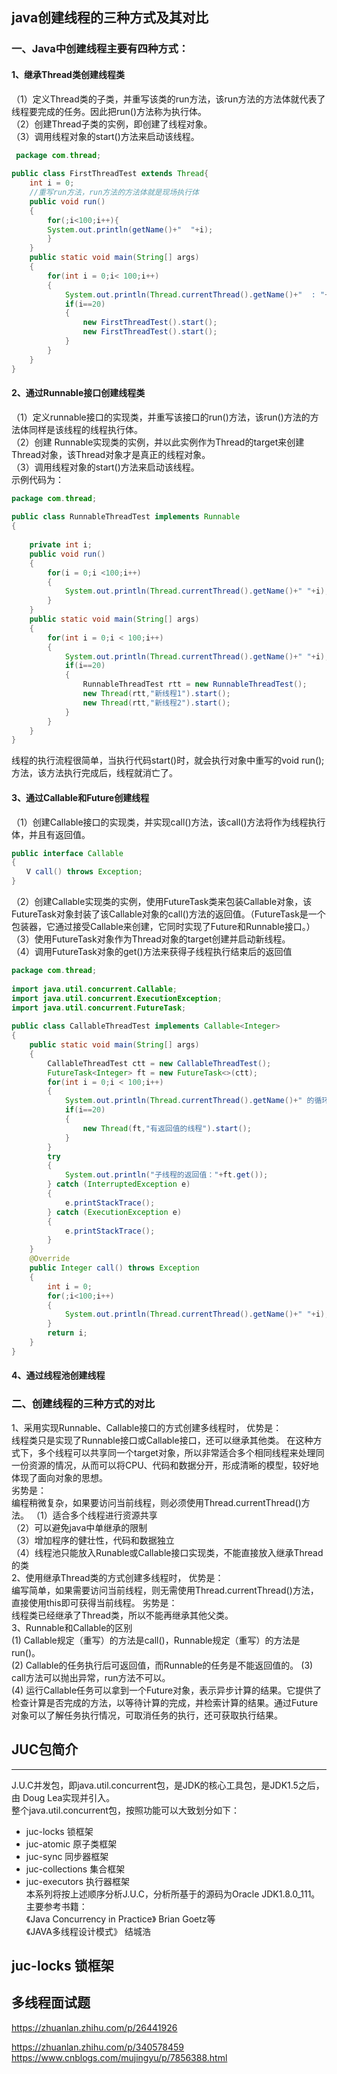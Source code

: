 ## java创建线程的三种方式及其对比
###  一、Java中创建线程主要有四种方式：
####  1、继承Thread类创建线程类
（1）定义Thread类的子类，并重写该类的run方法，该run方法的方法体就代表了线程要完成的任务。因此把run()方法称为执行体。  
（2）创建Thread子类的实例，即创建了线程对象。  
（3）调用线程对象的start()方法来启动该线程。  
```java
 package com.thread;  
  
public class FirstThreadTest extends Thread{  
    int i = 0;  
    //重写run方法，run方法的方法体就是现场执行体  
    public void run()  
    {  
        for(;i<100;i++){  
        System.out.println(getName()+"  "+i);  
        }  
    }  
    public static void main(String[] args)  
    {  
        for(int i = 0;i< 100;i++)  
        {  
            System.out.println(Thread.currentThread().getName()+"  : "+i);  
            if(i==20)  
            {  
                new FirstThreadTest().start();  
                new FirstThreadTest().start();  
            }  
        }  
    }  
}
```
####  2、通过Runnable接口创建线程类  
（1）定义runnable接口的实现类，并重写该接口的run()方法，该run()方法的方法体同样是该线程的线程执行体。  
（2）创建 Runnable实现类的实例，并以此实例作为Thread的target来创建Thread对象，该Thread对象才是真正的线程对象。	
（3）调用线程对象的start()方法来启动该线程。	
示例代码为：	
```java
package com.thread;  
  
public class RunnableThreadTest implements Runnable  
{  
  
    private int i;  
    public void run()  
    {  
        for(i = 0;i <100;i++)  
        {  
            System.out.println(Thread.currentThread().getName()+" "+i);  
        }  
    }  
    public static void main(String[] args)  
    {  
        for(int i = 0;i < 100;i++)  
        {  
            System.out.println(Thread.currentThread().getName()+" "+i);  
            if(i==20)  
            {  
                RunnableThreadTest rtt = new RunnableThreadTest();  
                new Thread(rtt,"新线程1").start();  
                new Thread(rtt,"新线程2").start();  
            }  
        }  
    }   
}
```
线程的执行流程很简单，当执行代码start()时，就会执行对象中重写的void run();方法，该方法执行完成后，线程就消亡了。	
####  3、通过Callable和Future创建线程
（1）创建Callable接口的实现类，并实现call()方法，该call()方法将作为线程执行体，并且有返回值。	
``` java
public interface Callable
{
　　V call() throws Exception;
}
```
（2）创建Callable实现类的实例，使用FutureTask类来包装Callable对象，该FutureTask对象封装了该Callable对象的call()方法的返回值。（FutureTask是一个包装器，它通过接受Callable来创建，它同时实现了Future和Runnable接口。）	
（3）使用FutureTask对象作为Thread对象的target创建并启动新线程。		
（4）调用FutureTask对象的get()方法来获得子线程执行结束后的返回值	
```java
package com.thread;  
  
import java.util.concurrent.Callable;  
import java.util.concurrent.ExecutionException;  
import java.util.concurrent.FutureTask;  
  
public class CallableThreadTest implements Callable<Integer>  
{  
    public static void main(String[] args)  
    {  
        CallableThreadTest ctt = new CallableThreadTest();  
        FutureTask<Integer> ft = new FutureTask<>(ctt);  
        for(int i = 0;i < 100;i++)  
        {  
            System.out.println(Thread.currentThread().getName()+" 的循环变量i的值"+i);  
            if(i==20)  
            {  
                new Thread(ft,"有返回值的线程").start();  
            }  
        }  
        try  
        {  
            System.out.println("子线程的返回值："+ft.get());  
        } catch (InterruptedException e)  
        {  
            e.printStackTrace();  
        } catch (ExecutionException e)  
        {  
            e.printStackTrace();  
        }  
    }  
    @Override  
    public Integer call() throws Exception  
    {  
        int i = 0;  
        for(;i<100;i++)  
        {  
            System.out.println(Thread.currentThread().getName()+" "+i); 
        }  
        return i;  
    }  
}
```
####  4、通过线程池创建线程

### 二、创建线程的三种方式的对比
1、采用实现Runnable、Callable接口的方式创建多线程时，	
优势是：	
线程类只是实现了Runnable接口或Callable接口，还可以继承其他类。	
在这种方式下，多个线程可以共享同一个target对象，所以非常适合多个相同线程来处理同一份资源的情况，从而可以将CPU、代码和数据分开，形成清晰的模型，较好地体现了面向对象的思想。	
劣势是：	
编程稍微复杂，如果要访问当前线程，则必须使用Thread.currentThread()方法。
（1）适合多个线程进行资源共享		
（2）可以避免java中单继承的限制		
（3）增加程序的健壮性，代码和数据独立		
（4）线程池只能放入Runable或Callable接口实现类，不能直接放入继承Thread的类	
2、使用继承Thread类的方式创建多线程时，	
优势是：	
编写简单，如果需要访问当前线程，则无需使用Thread.currentThread()方法，直接使用this即可获得当前线程。	
劣势是：	
线程类已经继承了Thread类，所以不能再继承其他父类。	
3、Runnable和Callable的区别	
(1) Callable规定（重写）的方法是call()，Runnable规定（重写）的方法是run()。	
(2) Callable的任务执行后可返回值，而Runnable的任务是不能返回值的。	
(3) call方法可以抛出异常，run方法不可以。	
(4) 运行Callable任务可以拿到一个Future对象，表示异步计算的结果。它提供了检查计算是否完成的方法，以等待计算的完成，并检索计算的结果。通过Future对象可以了解任务执行情况，可取消任务的执行，还可获取执行结果。	

##  JUC包简介
---
J.U.C并发包，即java.util.concurrent包，是JDK的核心工具包，是JDK1.5之后，由 Doug Lea实现并引入。  
整个java.util.concurrent包，按照功能可以大致划分如下：  
- juc-locks 锁框架 
- juc-atomic 原子类框架
- juc-sync 同步器框架
- juc-collections 集合框架
- juc-executors 执行器框架    
本系列将按上述顺序分析J.U.C，分析所基于的源码为Oracle JDK1.8.0_111。
主要参考书籍：  
《Java Concurrency in Practice》 Brian Goetz等  
《JAVA多线程设计模式》 结城浩  

##  juc-locks 锁框架


##  多线程面试题
https://zhuanlan.zhihu.com/p/26441926  

https://zhuanlan.zhihu.com/p/340578459  
https://www.cnblogs.com/mujingyu/p/7856388.html 